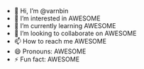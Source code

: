 - 👋 Hi, I’m @varnbin
- 👀 I’m interested in AWESOME
- 🌱 I’m currently learning AWESOME
- 💞️ I’m looking to collaborate on AWESOME
- 📫 How to reach me AWESOME
- 😄 Pronouns: AWESOME
- ⚡ Fun fact: AWESOME
